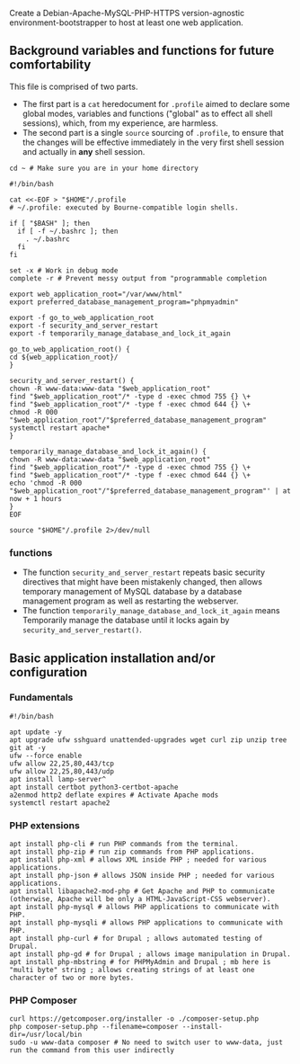 Create a Debian-Apache-MySQL-PHP-HTTPS version-agnostic environment-bootstrapper to host at least one web application.

## Background variables and functions for future comfortability

This file is comprised of two parts.

* The first part is a `cat` heredocument for `.profile` aimed to declare some global modes, variables and functions ("global" as to effect all shell sessions), which, from my experience, are harmless.
* The second part is a single `source` sourcing of `.profile`, to ensure that the changes will be effective immediately in the very first shell session and actually in **any** shell session.

```shell
cd ~ # Make sure you are in your home directory
```

```shell
#!/bin/bash

cat <<-EOF > "$HOME"/.profile
# ~/.profile: executed by Bourne-compatible login shells.

if [ "$BASH" ]; then
  if [ -f ~/.bashrc ]; then
    . ~/.bashrc
  fi
fi

set -x # Work in debug mode
complete -r # Prevent messy output from "programmable completion

export web_application_root="/var/www/html"
export preferred_database_management_program="phpmyadmin"

export -f go_to_web_application_root
export -f security_and_server_restart
export -f temporarily_manage_database_and_lock_it_again

go_to_web_application_root() {
cd ${web_application_root}/
}

security_and_server_restart() {
chown -R www-data:www-data "$web_application_root"
find "$web_application_root"/* -type d -exec chmod 755 {} \+
find "$web_application_root"/* -type f -exec chmod 644 {} \+
chmod -R 000 "$web_application_root"/"$preferred_database_management_program"
systemctl restart apache*
}

temporarily_manage_database_and_lock_it_again() {
chown -R www-data:www-data "$web_application_root"
find "$web_application_root"/* -type d -exec chmod 755 {} \+
find "$web_application_root"/* -type f -exec chmod 644 {} \+
echo 'chmod -R 000 "$web_application_root"/"$preferred_database_management_program"' | at now + 1 hours
}
EOF

source "$HOME"/.profile 2>/dev/null
```

### functions

* The function `security_and_server_restart` repeats basic security directives that might have been mistakenly changed, then allows temporary management of MySQL database by a database management program as well as restarting the webserver.
* The function `temporarily_manage_database_and_lock_it_again` means Temporarily manage the database until it locks again by `security_and_server_restart()`.

## Basic application installation and/or configuration

### Fundamentals

```shell
#!/bin/bash

apt update -y
apt upgrade ufw sshguard unattended-upgrades wget curl zip unzip tree git at -y
ufw --force enable
ufw allow 22,25,80,443/tcp
ufw allow 22,25,80,443/udp
apt install lamp-server^
apt install certbot python3-certbot-apache
a2enmod http2 deflate expires # Activate Apache mods
systemctl restart apache2
```

### PHP extensions

```shell
apt install php-cli # run PHP commands from the terminal.
apt install php-zip # run zip commands from PHP applications.
apt install php-xml # allows XML inside PHP ; needed for various applications.
apt install php-json # allows JSON inside PHP ; needed for various applications.
apt install libapache2-mod-php # Get Apache and PHP to communicate (otherwise, Apache will be only a HTML-JavaScript-CSS webserver).
apt install php-mysql # allows PHP applications to communicate with PHP.
apt install php-mysqli # allows PHP applications to communicate with PHP.
apt install php-curl # for Drupal ; allows automated testing of Drupal.
apt install php-gd # for Drupal ; allows image manipulation in Drupal.
apt install php-mbstring # for PHPMyAdmin and Drupal ; mb here is "multi byte" string ; allows creating strings of at least one character of two or more bytes.
```

### PHP Composer

```shell
curl https://getcomposer.org/installer -o ./composer-setup.php
php composer-setup.php --filename=composer --install-dir=/usr/local/bin
sudo -u www-data composer # No need to switch user to www-data, just run the command from this user indirectly
```

